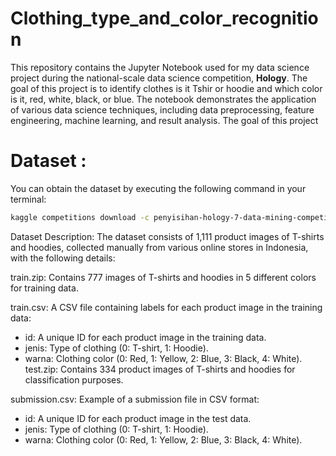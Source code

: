 # Clothing_type_and_color_recognition
This repository contains the Jupyter Notebook used for my data science project during the national-scale data science competition, **Hology**. The goal of this project is to identify clothes is it Tshir or hoodie and which color is it, red, white, black, or blue. The notebook demonstrates the application of various data science techniques, including data preprocessing, feature engineering, machine learning, and result analysis. The goal of this project

# Dataset :
You can obtain the dataset by executing the following command in your terminal:
```sh
kaggle competitions download -c penyisihan-hology-7-data-mining-competition
```

Dataset Description:
The dataset consists of 1,111 product images of T-shirts and hoodies, collected manually from various online stores in Indonesia, with the following details:

train.zip: Contains 777 images of T-shirts and hoodies in 5 different colors for training data.

train.csv: A CSV file containing labels for each product image in the training data:

- id: A unique ID for each product image in the training data.
- jenis: Type of clothing (0: T-shirt, 1: Hoodie).
- warna: Clothing color (0: Red, 1: Yellow, 2: Blue, 3: Black, 4: White).
test.zip: Contains 334 product images of T-shirts and hoodies for classification purposes.

submission.csv: Example of a submission file in CSV format:

- id: A unique ID for each product image in the test data.
- jenis: Type of clothing (0: T-shirt, 1: Hoodie).
- warna: Clothing color (0: Red, 1: Yellow, 2: Blue, 3: Black, 4: White).

